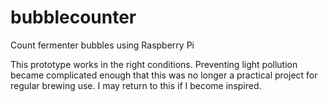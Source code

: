 bubblecounter
=============

Count fermenter bubbles using Raspberry Pi

This prototype works in the right conditions. Preventing light pollution became complicated enough that this was no longer a practical project for regular brewing use. I may return to this if I become inspired.
